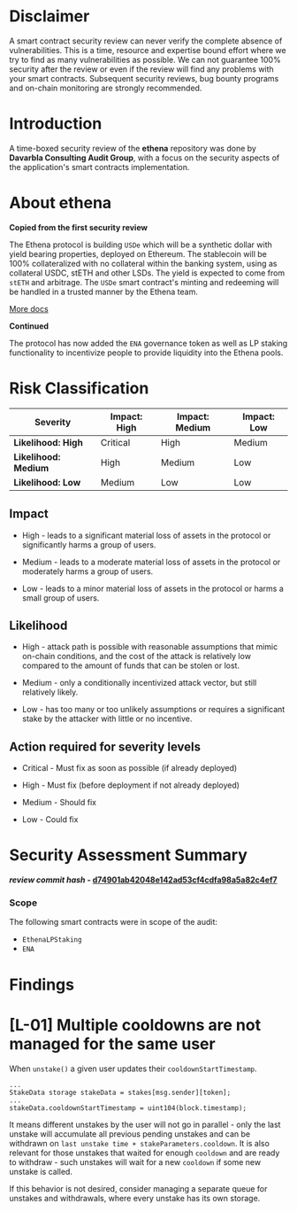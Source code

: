 


# Disclaimer

A smart contract security review can never verify the complete absence of vulnerabilities. This is a time, resource and expertise bound effort where we try to find as many vulnerabilities as possible. We can not guarantee 100% security after the review or even if the review will find any problems with your smart contracts. Subsequent security reviews, bug bounty programs and on-chain monitoring are strongly recommended.

# Introduction

A time-boxed security review of the **ethena** repository was done by **Davarbla Consulting Audit Group**, with a focus on the security aspects of the application's smart contracts implementation.

# About ethena

**Copied from the first security review**

The Ethena protocol is building `USDe` which will be a synthetic dollar with yield bearing properties, deployed on Ethereum. The stablecoin will be 100% collateralized with no collateral within the banking system, using as collateral USDC, stETH and other LSDs. The yield is expected to come from `stETH` and arbitrage. The `USDe` smart contract's minting and redeeming will be handled in a trusted manner by the Ethena team.

[More docs](https://ethena-labs.gitbook.io/ethena-labs/Fy1XpH0vy9LnSDCMdikd/)

**Continued**

The protocol has now added the `ENA` governance token as well as LP staking functionality to incentivize people to provide liquidity into the Ethena pools.

# Risk Classification

| Severity               | Impact: High | Impact: Medium | Impact: Low |
| ---------------------- | ------------ | -------------- | ----------- |
| **Likelihood: High**   | Critical     | High           | Medium      |
| **Likelihood: Medium** | High         | Medium         | Low         |
| **Likelihood: Low**    | Medium       | Low            | Low         |

## Impact

- High - leads to a significant material loss of assets in the protocol or significantly harms a group of users.

- Medium - leads to a moderate material loss of assets in the protocol or moderately harms a group of users.

- Low - leads to a minor material loss of assets in the protocol or harms a small group of users.

## Likelihood

- High - attack path is possible with reasonable assumptions that mimic on-chain conditions, and the cost of the attack is relatively low compared to the amount of funds that can be stolen or lost.

- Medium - only a conditionally incentivized attack vector, but still relatively likely.

- Low - has too many or too unlikely assumptions or requires a significant stake by the attacker with little or no incentive.

## Action required for severity levels

- Critical - Must fix as soon as possible (if already deployed)

- High - Must fix (before deployment if not already deployed)

- Medium - Should fix

- Low - Could fix

# Security Assessment Summary

**_review commit hash_ - [d74901ab42048e142ad53cf4cdfa98a5a82c4ef7](https://github.com/ethena-labs/ethena/tree/d74901ab42048e142ad53cf4cdfa98a5a82c4ef7)**

### Scope

The following smart contracts were in scope of the audit:

- `EthenaLPStaking`
- `ENA`

# Findings

# [L-01] Multiple cooldowns are not managed for the same user

When `unstake()` a given user updates their `cooldownStartTimestamp`.

```solidity
...
StakeData storage stakeData = stakes[msg.sender][token];
...
stakeData.cooldownStartTimestamp = uint104(block.timestamp);
```

It means different unstakes by the user will not go in parallel - only the last unstake will accumulate all previous pending unstakes and can be withdrawn on `last unstake time + stakeParameters.cooldown`.
It is also relevant for those unstakes that waited for enough `cooldown` and are ready to withdraw - such unstakes will wait for a new `cooldown` if some new unstake is called.

If this behavior is not desired, consider managing a separate queue for unstakes and withdrawals, where every unstake has its own storage.
